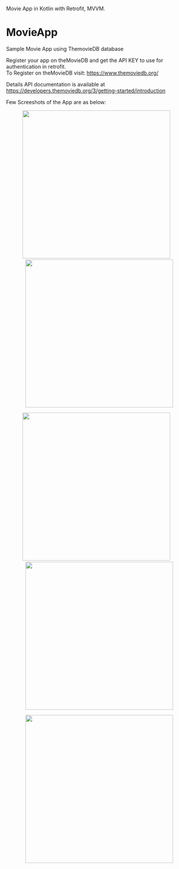 Movie App in Kotlin with Retrofit, MVVM.

# MovieApp
Sample Movie App using ThemovieDB database

Register your app on theMovieDB and get the API KEY to use for authentication in retrofit.  
To Register on theMovieDB visit: https://www.themoviedb.org/

Details API documentation is available at https://developers.themoviedb.org/3/getting-started/introduction

Few Screeshots of the App are as below:

<div align="center">
    <img src="Screenshots/1.jpg" width="400px" </img> &nbsp;&nbsp;&nbsp; <img src="Screenshots/2.jpg" width="400px" </img> 
    <p></p>
     <p></p>
</div>
<div align="center">
    <img src="Screenshots/3.jpg" width="400px" </img> &nbsp;&nbsp;&nbsp; <img src="Screenshots/4.jpg" width="400px" </img> </br>
     <p></p>
      <p></p>
</div>
<div align="center">
    <img src="Screenshots/5.jpg" width="400px" </img> 
</div>




